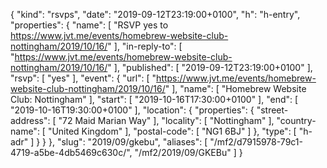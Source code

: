 {
  "kind": "rsvps",
  "date": "2019-09-12T23:19:00+0100",
  "h": "h-entry",
  "properties": {
    "name": [
      "RSVP yes to https://www.jvt.me/events/homebrew-website-club-nottingham/2019/10/16/"
    ],
    "in-reply-to": [
      "https://www.jvt.me/events/homebrew-website-club-nottingham/2019/10/16/"
    ],
    "published": [
      "2019-09-12T23:19:00+0100"
    ],
    "rsvp": [
      "yes"
    ],
    "event": {
      "url": [
        "https://www.jvt.me/events/homebrew-website-club-nottingham/2019/10/16/"
      ],
      "name": [
        "Homebrew Website Club: Nottingham"
      ],
      "start": [
        "2019-10-16T17:30:00+0100"
      ],
      "end": [
        "2019-10-16T19:30:00+0100"
      ],
      "location": {
        "properties": {
          "street-address": [
            "72 Maid Marian Way"
          ],
          "locality": [
            "Nottingham"
          ],
          "country-name": [
            "United Kingdom"
          ],
          "postal-code": [
            "NG1 6BJ"
          ]
        },
        "type": [
          "h-adr"
        ]
      }
    }
  },
  "slug": "2019/09/gkebu",
  "aliases": [
    "/mf2/d7915978-79c1-4719-a5be-4db5469c630c/",
    "/mf2/2019/09/GKEBu"
  ]
}
